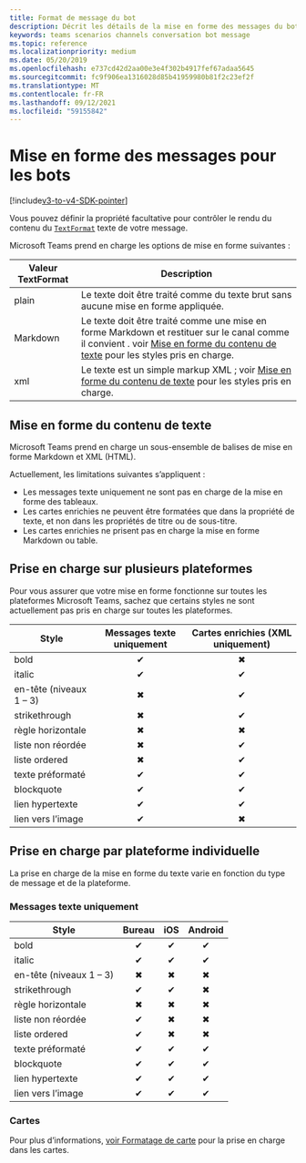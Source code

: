 ```yaml
---
title: Format de message du bot
description: Décrit les détails de la mise en forme des messages du bot
keywords: teams scenarios channels conversation bot message
ms.topic: reference
ms.localizationpriority: medium
ms.date: 05/20/2019
ms.openlocfilehash: e737cd42d2aa00e3e4f302b4917fef67adaa5645
ms.sourcegitcommit: fc9f906ea1316028d85b41959980b81f2c23ef2f
ms.translationtype: MT
ms.contentlocale: fr-FR
ms.lasthandoff: 09/12/2021
ms.locfileid: "59155842"
---
```

# <a name="message-formatting-for-bots"></a>Mise en forme des messages pour les bots

[!include[v3-to-v4-SDK-pointer](~/includes/v3-to-v4-pointer-bots.md)]

Vous pouvez définir la propriété facultative pour contrôler le rendu du contenu du [`TextFormat`](/bot-framework/dotnet/bot-builder-dotnet-create-messages#customizing-a-message) texte de votre message.

Microsoft Teams prend en charge les options de mise en forme suivantes :

| Valeur TextFormat | Description |
| --- | --- |
| plain | Le texte doit être traité comme du texte brut sans aucune mise en forme appliquée. |
| Markdown | Le texte doit être traité comme une mise en forme Markdown et restituer sur le canal comme il convient . voir [Mise en forme du contenu de texte](#formatting-text-content) pour les styles pris en charge. |
| xml | Le texte est un simple markup XML ; voir [Mise en forme du contenu de texte](#formatting-text-content) pour les styles pris en charge. |

## <a name="formatting-text-content"></a>Mise en forme du contenu de texte

Microsoft Teams prend en charge un sous-ensemble de balises de mise en forme Markdown et XML (HTML).

Actuellement, les limitations suivantes s’appliquent :

* Les messages texte uniquement ne sont pas en charge de la mise en forme des tableaux.
* Les cartes enrichies ne peuvent être formatées que dans la propriété de texte, et non dans les propriétés de titre ou de sous-titre.
* Les cartes enrichies ne prisent pas en charge la mise en forme Markdown ou table.

## <a name="cross-platform-support"></a>Prise en charge sur plusieurs plateformes

Pour vous assurer que votre mise en forme fonctionne sur toutes les plateformes Microsoft Teams, sachez que certains styles ne sont actuellement pas pris en charge sur toutes les plateformes.

| Style                     | Messages texte uniquement | Cartes enrichies (XML uniquement) |
| ---                       | :---: | :---: |
| bold                      | ✔ | ✖ |
| italic                    | ✔ | ✔ |
| en-tête (niveaux 1 &ndash; 3) | ✖ | ✔ |
| strikethrough             | ✖ | ✔ |
| règle horizontale           | ✖ | ✖ |
| liste non réordée            | ✖ | ✔ |
| liste ordered              | ✖ | ✔ |
| texte préformaté         | ✔ | ✔ |
| blockquote                | ✔ | ✔ |
| lien hypertexte                 | ✔ | ✔ |
| lien vers l’image                | ✔ | ✖ |

## <a name="support-by-individual-platform"></a>Prise en charge par plateforme individuelle

La prise en charge de la mise en forme du texte varie en fonction du type de message et de la plateforme.

### <a name="text-only-messages"></a>Messages texte uniquement

| Style                     | Bureau | iOS | Android |
| ---                       | :---: | :---: | :---: |
| bold                      | ✔ | ✔ | ✔ |
| italic                    | ✔ | ✔ | ✔ |
| en-tête (niveaux 1 &ndash; 3) | ✖ | ✖ | ✖ |
| strikethrough             | ✔ | ✔ | ✖ |
| règle horizontale           | ✖ | ✖ | ✖ |
| liste non réordée            | ✔ | ✖ | ✖ |
| liste ordered              | ✔ | ✖ | ✖ |
| texte préformaté         | ✔ | ✔ | ✔ |
| blockquote                | ✔ | ✔ | ✔ |
| lien hypertexte                 | ✔ | ✔ | ✔ |
| lien vers l’image                | ✔ | ✔ | ✔ |

### <a name="cards"></a>Cartes

Pour plus d’informations, [voir Formatage de carte](~/task-modules-and-cards/cards/cards-format.md) pour la prise en charge dans les cartes.
